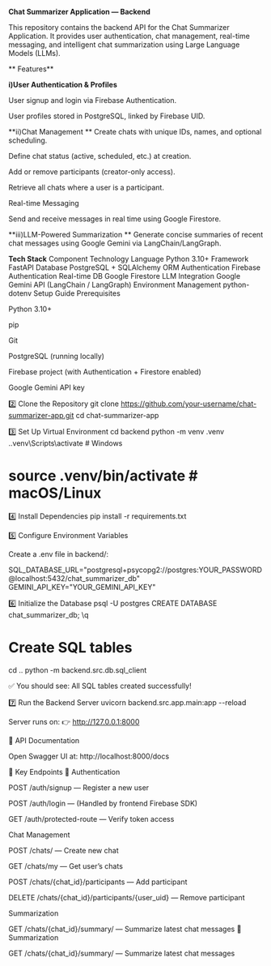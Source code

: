 **Chat Summarizer Application — Backend**

This repository contains the backend API for the Chat Summarizer Application. It provides user authentication, chat management, real-time messaging, and intelligent chat summarization using Large Language Models (LLMs).

** Features**

**i)User Authentication & Profiles**

User signup and login via Firebase Authentication.

User profiles stored in PostgreSQL, linked by Firebase UID.

**ii)Chat Management
**
Create chats with unique IDs, names, and optional scheduling.

Define chat status (active, scheduled, etc.) at creation.

Add or remove participants (creator-only access).

Retrieve all chats where a user is a participant.

Real-time Messaging

Send and receive messages in real time using Google Firestore.

**iii)LLM-Powered Summarization
**
Generate concise summaries of recent chat messages using Google Gemini via LangChain/LangGraph.

**Tech Stack**
Component	Technology
Language	Python 3.10+
Framework	FastAPI
Database	PostgreSQL + SQLAlchemy ORM
Authentication	Firebase Authentication
Real-time DB	Google Firestore
LLM Integration	Google Gemini API (LangChain / LangGraph)
Environment Management	python-dotenv
Setup Guide
Prerequisites

Python 3.10+

pip

Git

PostgreSQL (running locally)

Firebase project (with Authentication + Firestore enabled)

Google Gemini API key

2️⃣ Clone the Repository
git clone https://github.com/your-username/chat-summarizer-app.git
cd chat-summarizer-app

3️⃣ Set Up Virtual Environment
cd backend
python -m venv .venv
.\.venv\Scripts\activate   # Windows
# source .venv/bin/activate  # macOS/Linux

4️⃣ Install Dependencies
pip install -r requirements.txt

5️⃣ Configure Environment Variables

Create a .env file in backend/:

SQL_DATABASE_URL="postgresql+psycopg2://postgres:YOUR_PASSWORD@localhost:5432/chat_summarizer_db"
GEMINI_API_KEY="YOUR_GEMINI_API_KEY"

6️⃣ Initialize the Database
psql -U postgres
CREATE DATABASE chat_summarizer_db;
\q

# Create SQL tables
cd ..
python -m backend.src.db.sql_client


✅ You should see:
All SQL tables created successfully!

7️⃣ Run the Backend Server
uvicorn backend.src.app.main:app --reload


Server runs on:
👉 http://127.0.0.1:8000

📘 API Documentation

Open Swagger UI at:
http://localhost:8000/docs

🔑 Key Endpoints
🔐 Authentication

POST /auth/signup — Register a new user

POST /auth/login — (Handled by frontend Firebase SDK)

GET /auth/protected-route — Verify token access

Chat Management

POST /chats/ — Create new chat

GET /chats/my — Get user’s chats

POST /chats/{chat_id}/participants — Add participant

DELETE /chats/{chat_id}/participants/{user_uid} — Remove participant

Summarization

GET /chats/{chat_id}/summary/ — Summarize latest chat messages
🧠 Summarization

GET /chats/{chat_id}/summary/ — Summarize latest chat messages

